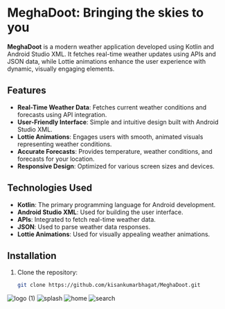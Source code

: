 # MeghaDoot: Bringing the skies to you

**MeghaDoot** is a modern weather application developed using Kotlin and Android Studio XML. It fetches real-time weather updates using APIs and JSON data, while Lottie animations enhance the user experience with dynamic, visually engaging elements.

## Features

- **Real-Time Weather Data**: Fetches current weather conditions and forecasts using API integration.
- **User-Friendly Interface**: Simple and intuitive design built with Android Studio XML.
- **Lottie Animations**: Engages users with smooth, animated visuals representing weather conditions.
- **Accurate Forecasts**: Provides temperature, weather conditions, and forecasts for your location.
- **Responsive Design**: Optimized for various screen sizes and devices.

## Technologies Used

- **Kotlin**: The primary programming language for Android development.
- **Android Studio XML**: Used for building the user interface.
- **APIs**: Integrated to fetch real-time weather data.
- **JSON**: Used to parse weather data responses.
- **Lottie Animations**: Used for visually appealing weather animations.

## Installation

1. Clone the repository:
   ```bash
   git clone https://github.com/kisankumarbhagat/MeghaDoot.git

![logo (1)](https://github.com/user-attachments/assets/ad87ae27-253a-4712-94e6-f3643f60f464)  ![splash](https://github.com/user-attachments/assets/bda84270-1442-438d-8e6f-96e972b9483a)  ![home](https://github.com/user-attachments/assets/f01fa84f-5f6f-454c-bd6c-c4395e1916cf)  ![search](https://github.com/user-attachments/assets/5453e8b8-edff-4f51-a0f6-f7c48bd4906b)
